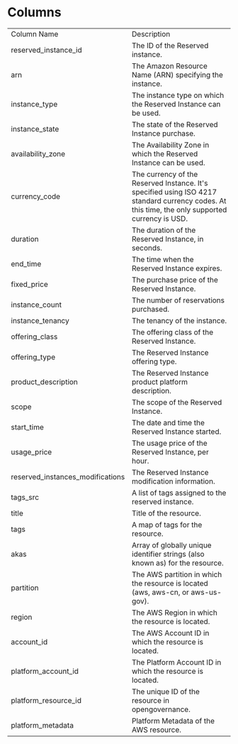 # Columns  

<table>
	<tr><td>Column Name</td><td>Description</td></tr>
	<tr><td>reserved_instance_id</td><td>The ID of the Reserved instance.</td></tr>
	<tr><td>arn</td><td>The Amazon Resource Name (ARN) specifying the instance.</td></tr>
	<tr><td>instance_type</td><td>The instance type on which the Reserved Instance can be used.</td></tr>
	<tr><td>instance_state</td><td>The state of the Reserved Instance purchase.</td></tr>
	<tr><td>availability_zone</td><td>The Availability Zone in which the Reserved Instance can be used.</td></tr>
	<tr><td>currency_code</td><td>The currency of the Reserved Instance. It&#39;s specified using ISO 4217 standard currency codes. At this time, the only supported currency is USD.</td></tr>
	<tr><td>duration</td><td>The duration of the Reserved Instance, in seconds.</td></tr>
	<tr><td>end_time</td><td>The time when the Reserved Instance expires.</td></tr>
	<tr><td>fixed_price</td><td>The purchase price of the Reserved Instance.</td></tr>
	<tr><td>instance_count</td><td>The number of reservations purchased.</td></tr>
	<tr><td>instance_tenancy</td><td>The tenancy of the instance.</td></tr>
	<tr><td>offering_class</td><td>The offering class of the Reserved Instance.</td></tr>
	<tr><td>offering_type</td><td>The Reserved Instance offering type.</td></tr>
	<tr><td>product_description</td><td>The Reserved Instance product platform description.</td></tr>
	<tr><td>scope</td><td>The scope of the Reserved Instance.</td></tr>
	<tr><td>start_time</td><td>The date and time the Reserved Instance started.</td></tr>
	<tr><td>usage_price</td><td>The usage price of the Reserved Instance, per hour.</td></tr>
	<tr><td>reserved_instances_modifications</td><td>The Reserved Instance modification information.</td></tr>
	<tr><td>tags_src</td><td>A list of tags assigned to the reserved instance.</td></tr>
	<tr><td>title</td><td>Title of the resource.</td></tr>
	<tr><td>tags</td><td>A map of tags for the resource.</td></tr>
	<tr><td>akas</td><td>Array of globally unique identifier strings (also known as) for the resource.</td></tr>
	<tr><td>partition</td><td>The AWS partition in which the resource is located (aws, aws-cn, or aws-us-gov).</td></tr>
	<tr><td>region</td><td>The AWS Region in which the resource is located.</td></tr>
	<tr><td>account_id</td><td>The AWS Account ID in which the resource is located.</td></tr>
	<tr><td>platform_account_id</td><td>The Platform Account ID in which the resource is located.</td></tr>
	<tr><td>platform_resource_id</td><td>The unique ID of the resource in opengovernance.</td></tr>
	<tr><td>platform_metadata</td><td>Platform Metadata of the AWS resource.</td></tr>
</table>